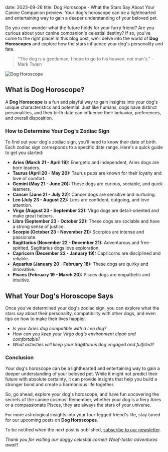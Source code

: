 date: 2023-09-26
title: Dog Horoscope - What the Stars Say About Your Canine Companion
preview: Your dog's horoscope can be a lighthearted and entertaining way to gain a deeper understanding of your beloved pet.

Do you ever wonder what the future holds for your furry friend? Are you curious about your canine companion's celestial destiny? If so, you've come to the right place! In this blog post, we'll delve into the world of **Dog Horoscopes** and explore how the stars influence your dog's personality and fate.

> "The dog is a gentleman; I hope to go to his heaven, not man's." - Mark Twain

![Dog Horoscope](https://example.com/dog-horoscope-image.jpg)

## What is Dog Horoscope?

A **Dog Horoscope** is a fun and playful way to gain insights into your dog's unique characteristics and potential. Just like humans, dogs have distinct personalities, and their birth date can influence their behavior, preferences, and overall disposition.

### How to Determine Your Dog's Zodiac Sign

To find out your dog's zodiac sign, you'll need to know their date of birth. Each zodiac sign corresponds to a specific date range. Here's a quick guide to get you started:

- **Aries (March 21 - April 19):** Energetic and independent, Aries dogs are born leaders.
- **Taurus (April 20 - May 20):** Taurus pups are known for their loyalty and love of comfort.
- **Gemini (May 21 - June 20):** These dogs are curious, sociable, and quick learners.
- **Cancer (June 21 - July 22):** Cancer dogs are sensitive and nurturing.
- **Leo (July 23 - August 22):** Leos are confident, outgoing, and love attention.
- **Virgo (August 23 - September 22):** Virgo dogs are detail-oriented and make great helpers.
- **Libra (September 23 - October 22):** These dogs are sociable and have a strong sense of justice.
- **Scorpio (October 23 - November 21):** Scorpios are intense and passionate.
- **Sagittarius (November 22 - December 21):** Adventurous and free-spirited, Sagittarius dogs love exploration.
- **Capricorn (December 22 - January 19):** Capricorns are disciplined and reliable.
- **Aquarius (January 20 - February 18):** These dogs are quirky and innovative.
- **Pisces (February 19 - March 20):** Pisces dogs are empathetic and intuitive.

## What Your Dog's Horoscope Says

Once you've determined your dog's zodiac sign, you can explore what the stars say about their personality, compatibility with other dogs, and even tips on how to make their lives happier.

- *Is your Aries dog compatible with a Leo dog?*
- *How can you keep your Virgo dog's environment clean and comfortable?*
- *What activities will keep your Sagittarius dog engaged and fulfilled?*

### Conclusion

Your dog's horoscope can be a lighthearted and entertaining way to gain a deeper understanding of your beloved pet. While it might not predict their future with absolute certainty, it can provide insights that help you build a stronger bond and create a harmonious life together.

So, go ahead, explore your dog's horoscope, and have fun uncovering the secrets of the canine cosmos! Remember, whether your dog is a fiery Aries or a compassionate Pisces, they are always the stars of your universe.

For more astrological insights into your four-legged friend's life, stay tuned for our upcoming posts on **Dog Horoscopes**.

To be notified when the next post is published, [subscribe to our newsletter](#).

_Thank you for visiting our doggy celestial corner! Woof-tastic adventures await!_
